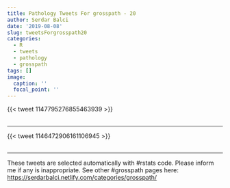 ```yaml
---
title: Pathology Tweets For grosspath - 20
author: Serdar Balci
date: '2019-08-08'
slug: tweetsForgrosspath20
categories:
  - R
  - tweets
  - pathology
  - grosspath
tags: []
image:
  caption: ''
  focal_point: ''
---
```



{{< tweet 1147795276855463939 >}}
<br>
<br>
<hr>
{{< tweet 1146472906161106945 >}}
<br>
<br>
<hr>


These tweets are selected automatically with #rstats code. Please inform me if any is inappropriate.
See other #grosspath pages here: https://serdarbalci.netlify.com/categories/grosspath/
